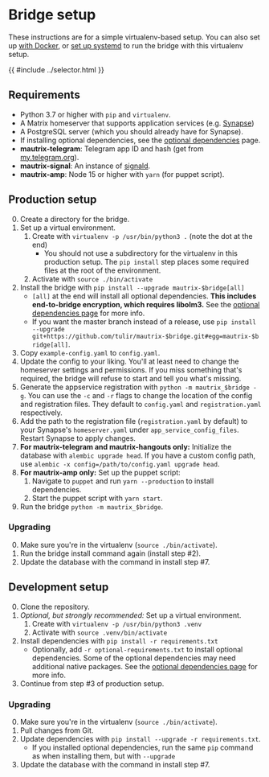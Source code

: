 # Bridge setup

These instructions are for a simple virtualenv-based setup. You can also set up
[with Docker](./docker.md), or [set up systemd](./systemd.md) to run the bridge
with this virtualenv setup.

{{ #include ../selector.html }}

## Requirements
* Python 3.7 or higher with `pip` and `virtualenv`.
* A Matrix homeserver that supports application services (e.g. [Synapse](https://github.com/matrix-org/synapse))
* A PostgreSQL server (which you should already have for Synapse).
* If installing optional dependencies, see the [optional dependencies](../optional-dependencies.md) page.
* <span class="bridge-filter" bridges="telegram">**mautrix-telegram**: </span>
  Telegram app ID and hash (get from [my.telegram.org](https://my.telegram.org/apps)).
* <span class="bridge-filter" bridges="signal">**mautrix-signal**: </span>
  An instance of [signald](https://gitlab.com/signald/signald).
* <span class="bridge-filter" bridges="amp">**mautrix-amp**: </span>
  Node 15 or higher with `yarn` (for puppet script).

## Production setup
0. Create a directory for the bridge.
1. Set up a virtual environment.
   1. Create with `virtualenv -p /usr/bin/python3 .` (note the dot at the end)  
      * You should not use a subdirectory for the virtualenv in this production
        setup. The `pip install` step places some required files at the root of
        the environment.
   2. Activate with `source ./bin/activate`
2. Install the bridge with `pip install --upgrade mautrix-$bridge[all]`
   * `[all]` at the end will install all optional dependencies. **This includes
     end-to-bridge encryption, which requires libolm3.** See the
     [optional dependencies page](../optional-dependencies.md) for more info.
   * If you want the master branch instead of a release, use
     `pip install --upgrade git+https://github.com/tulir/mautrix-$bridge.git#egg=mautrix-$bridge[all]`.
3. Copy `example-config.yaml` to `config.yaml`.
4. Update the config to your liking. You'll at least need to change the
   homeserver settings and permissions. If you miss something that's required,
   the bridge will refuse to start and tell you what's missing.
5. Generate the appservice registration with `python -m mautrix_$bridge -g`.
   You can use the `-c` and `-r` flags to change the location of the config and
   registration files. They default to `config.yaml` and `registration.yaml`
   respectively.
6. Add the path to the registration file (`registration.yaml` by default) to
   your Synapse's `homeserver.yaml` under `app_service_config_files`.
   Restart Synapse to apply changes.
7. <span class="bridge-filter" bridges="telegram,hangouts">**For mautrix-telegram and mautrix-hangouts only:**</span>
   Initialize the database with `alembic upgrade head`. If you have a custom config
   path, use `alembic -x config=/path/to/config.yaml upgrade head`.
7. <span class="bridge-filter" bridges="amp">**For mautrix-amp only:**</span>
   Set up the puppet script:
   1. Navigate to `puppet` and run `yarn --production` to install dependencies.
   2. Start the puppet script with `yarn start`.
8. Run the bridge `python -m mautrix_$bridge`.

### Upgrading
0. Make sure you're in the virtualenv (`source ./bin/activate`).
1. Run the bridge install command again (install step #2).
2. Update the database with the command in install step #7.
   <span class="bridge-filter" bridges="telegram,hangouts"/>

## Development setup
0. Clone the repository.
1. _Optional, but strongly recommended:_ Set up a virtual environment.
   1. Create with `virtualenv -p /usr/bin/python3 .venv`
   2. Activate with `source .venv/bin/activate`
2. Install dependencies with `pip install -r requirements.txt`
   * Optionally, add `-r optional-requirements.txt` to install optional
     dependencies. Some of the optional dependencies may need additional native
     packages. See the [optional dependencies page](../optional-dependencies.md)
     for more info.
3. Continue from step #3 of production setup.

### Upgrading
0. Make sure you're in the virtualenv (`source ./bin/activate`).
1. Pull changes from Git.
2. Update dependencies with `pip install --upgrade -r requirements.txt`.
   * If you installed optional dependencies, run the same `pip` command as when installing them, but with `--upgrade`
3. Update the database with the command in install step #7.
   <span class="bridge-filter" bridges="telegram,hangouts"/>
